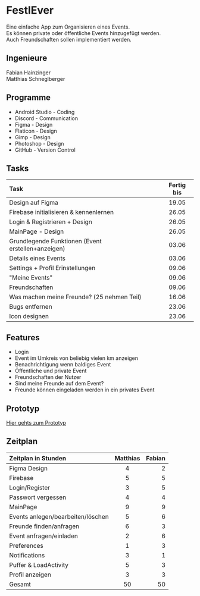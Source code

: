# FestlEver

Eine einfache App zum Organisieren eines Events.\
Es können private oder öffentliche Events hinzugefügt werden.\
Auch Freundschaften sollen implementiert werden.



## Ingenieure
Fabian Hainzinger\
Matthias Schneglberger

## Programme

- Android Studio - Coding
- Discord - Communication
- Figma - Design
- Flaticon - Design
- Gimp - Design
- Photoshop - Design
- GitHub - Version Control

## Tasks


| Task | Fertig bis|
| :---         |     :---:      |
| Design auf Figma| 19.05|
| Firebase initialisieren & kennenlernen| 26.05|
| Login & Registrieren + Design| 26.05|
| MainPage - Design| 26.05|
| Grundlegende Funktionen (Event erstellen+anzeigen)| 03.06|
| Details eines Events| 03.06|
| Settings + Profil Erinstellungen| 09.06|
| "Meine Events"| 09.06|
| Freundschaften| 09.06|
| Was machen meine Freunde? (25 nehmen Teil)| 16.06|
| Bugs entfernen| 23.06|
| Icon designen| 23.06|


## Features

- Login
- Event im Umkreis von beliebig vielen km anzeigen
- Benachrichtigung wenn baldiges Event
- Öffentliche und private Event
- Freundschaften der Nutzer
- Sind meine Freunde auf dem Event?
- Freunde können eingeladen werden in ein privates Event

## Prototyp

[Hier gehts zum Prototyp](https://www.figma.com/proto/ABjHHfjzEUVkUXCl7B2lnN/FestlEver?node-id=7%3A32&scaling=scale-down)


## Zeitplan

| Zeitplan in Stunden | Matthias | Fabian |
| :---         |     :---:      |          ---: |
| Figma Design   | 4     | 2    |
| Firebase     |    5    | 5      |
| Login/Register     | 3       | 5      |
| Passwort vergessen    | 4       | 4      |
| MainPage     | 9       | 9      |
| Events anlegen/bearbeiten/löschen     | 5       | 6      |
| Freunde finden/anfragen     | 6       | 3      |
| Event anfragen/einladen     | 2       | 6      |
| Preferences     | 1       | 3      |
| Notifications     | 3       | 1      |
| Puffer & LoadActivity    | 5       | 3      |
| Profil anzeigen    | 3       | 3      |
| Gesamt     | 50       | 50      |



